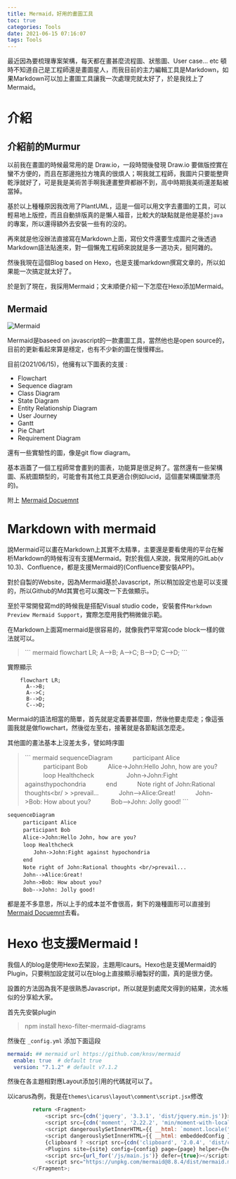 ```yaml
---
title: Mermaid，好用的畫圖工具
toc: true
categories: Tools
date: 2021-06-15 07:16:07
tags: Tools
---
```


最近因為要梳理專案架構，每天都在畫甚麼流程圖、狀態圖、User case... etc
頓時不知道自己是工程師還是畫圖星人，而我目前的主力編輯工具是Markdown，如果Markdown可以加上畫圖工具讓我一次處理完就太好了，於是我找上了Mermaid。

<!-- more -->

# 介紹


## 介紹前的Murmur
以前我在畫圖的時候最常用的是 Draw.io，一段時間後發現 Draw.io 要做版控實在蠻不方便的，而且在那邊拖拉方塊真的很煩人；啊我就工程師，我圖片只要能整齊乾淨就好了，可是我是美術苦手啊我連畫整齊都辦不到，高中時期我美術還差點被當掉。

基於以上種種原因我改用了PlantUML，這是一個可以用文字去畫圖的工具，可以輕易地上版控，而且自動排版真的是懶人福音，比較大的缺點就是他是基於`java`的專案，所以還得額外去安裝一些有的沒的。

再來就是他沒辦法直接寫在Markdown上面，寫份文件還要生成圖片之後透過Markdown語法貼進來，對一個懶鬼工程師來說就是多一道功夫，挺阿雜的。

然後我現在這個Blog based on Hexo，也是支援markdown撰寫文章的，所以如果能一次搞定就太好了。

於是到了現在，我採用Mermaid；文末順便介紹一下怎麼在Hexo添加Mermaid。

## Mermaid
![Mermaid](https://mermaid-js.github.io/mermaid/img/header.png)

Mermaid是baseed on javascript的一款畫圖工具，當然他也是open source的，目前的更新看起來算是穩定，也有不少新的圖在慢慢釋出。

目前(2021/06/15)，他擁有以下圖表的支援 :
* Flowchart
* Sequence diagram
* Class Diagram
* State Diagram
* Entity Relationship Diagram
* User Journey
* Gantt
* Pie Chart
* Requirement Diagram

還有一些實驗性的圖，像是git flow diagram。

基本涵蓋了一個工程師常會畫到的圖表，功能算是很足夠了。當然還有一些架構圖、系統圖類型的，可能會有其他工具更適合(例如lucid，這個畫架構圖蠻漂亮的)。

附上 [Mermaid Docuemnt](https://mermaid-js.github.io/mermaid/#/README?id=diagram-types)

# Markdown with mermaid
說Mermaid可以畫在Markdown上其實不太精準，主要還是要看使用的平台在解析Markdown的時候有沒有支援Mermaid。對於我個人來說，我常用的GitLab(v 10.3)、Confluence，都是支援Mermaid的(Confluence要安裝APP)。

對於自製的Website，因為Mermaid基於Javascript，所以稍加設定也是可以支援的，所以Github的Md其實也可以魔改一下去做顯示。

至於平常開發寫md的時候我是搭配Visual studio code，安裝套件`Markdown Preview Mermaid Support`，實際怎麼用我們稍微做示範。

在Markdown上面寫mermaid是很容易的，就像我們平常寫code block一樣的做法就可以。

> \`\`\` mermaid 
> flowchart LR;
>   A-->B;
>   A-->C;
>   B-->D;
>   C-->D;
> \`\`\`



實際顯示
``` mermaid
    flowchart LR;
      A-->B;
      A-->C;
      B-->D;
      C-->D;
```

Mermaid的語法相當的簡單，首先就是定義要甚麼圖，然後他要走麼走；像這張圖我就是做flowchart，然後從左至右，接著就是各節點該怎麼走。

其他圖的畫法基本上沒差太多，譬如時序圖

> \`\`\` mermaid 
> sequenceDiagram
> 　　　participant Alice
> 　　　participant Bob
> 　　　Alice->John:Hello John, how are you?
> 　　　loop Healthcheck
> 　　　　　John->John:Fight againsthypochondria
> 　　　end
> 　　　Note right of John:Rational thoughts<br/ > >prevail...
> 　　　John-->Alice:Great!
> 　　　John->Bob: How about you?
> 　　　Bob-->John: Jolly good!
> \`\`\` 

``` mermaid
sequenceDiagram
　　　participant Alice
　　　participant Bob
　　　Alice->John:Hello John, how are you?
　　　loop Healthcheck
　　　　　John->John:Fight against hypochondria
　　　end
　　　Note right of John:Rational thoughts <br/>prevail...
　　　John-->Alice:Great!
　　　John->Bob: How about you?
　　　Bob-->John: Jolly good!
```

都是差不多意思，所以上手的成本並不會很高，剩下的幾種圖形可以直接到[Mermaid Docuemnt](https://mermaid-js.github.io/mermaid/#/README?id=diagram-types)去看。

# Hexo 也支援Mermaid !

我個人的blog是使用Hexo去架設，主題用Icaurs。Hexo也是支援Mermaid的Plugin，只要稍加設定就可以在blog上直接顯示繪製好的圖，真的是很方便。

設置的方法因為我不是很熟悉Javascript，所以就是到處爬文得到的結果，流水帳似的分享給大家。

首先先安裝plugin
> npm install hexo-filter-mermaid-diagrams

然後在 `_config.yml` 添加下面這段
```yml
mermaid: ## mermaid url https://github.com/knsv/mermaid
  enable: true  # default true
  version: "7.1.2" # default v7.1.2
```

然後在各主題相對應Layout添加引用的代碼就可以了。

以icarus為例，我是在`themes\icarus\layout\comment\script.jsx`修改

```js
        return <Fragment>
            <script src={cdn('jquery', '3.3.1', 'dist/jquery.min.js')}></script>
            <script src={cdn('moment', '2.22.2', 'min/moment-with-locales.min.js')}></script>
            <script dangerouslySetInnerHTML={{ __html: `moment.locale("${language}");` }}></script>
            <script dangerouslySetInnerHTML={{ __html: embeddedConfig }}></script>
            {clipboard ? <script src={cdn('clipboard', '2.0.4', 'dist/clipboard.min.js')} defer={true}></script> : null}
            <Plugins site={site} config={config} page={page} helper={helper} head={false} />
            <script src={url_for('/js/main.js')} defer={true}></script>
            <script src="https://unpkg.com/mermaid@8.8.4/dist/mermaid.min.js"></script>
        </Fragment>;
```


